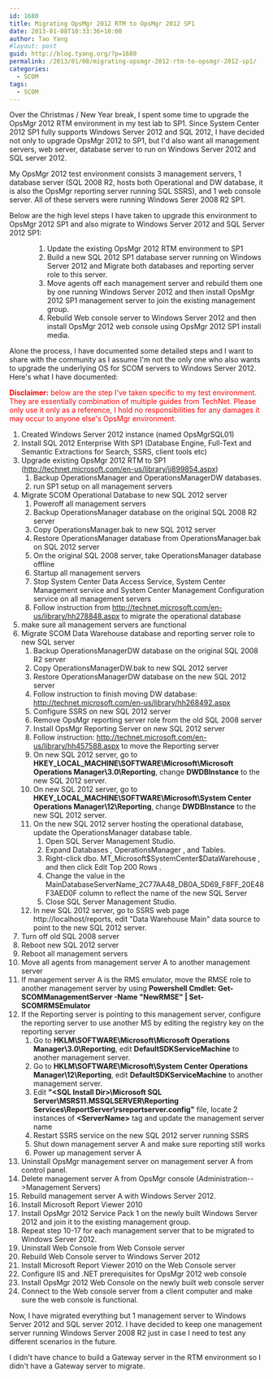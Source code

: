 ```yaml
---
id: 1680
title: Migrating OpsMgr 2012 RTM to OpsMgr 2012 SP1
date: 2013-01-08T10:33:36+10:00
author: Tao Yang
#layout: post
guid: http://blog.tyang.org/?p=1680
permalink: /2013/01/08/migrating-opsmgr-2012-rtm-to-opsmgr-2012-sp1/
categories:
  - SCOM
tags:
  - SCOM
---
```

Over the Christmas / New Year break, I spent some time to upgrade the OpsMgr 2012 RTM environment in my test lab to SP1. Since System Center 2012 SP1 fully supports Windows Server 2012 and SQL 2012, I have decided not only to upgrade OpsMgr 2012 to SP1, but I'd also want all management servers, web server, database server to run on Windows Server 2012 and SQL server 2012.

My OpsMgr 2012 test environment consists 3 management servers, 1 database server (SQL 2008 R2, hosts both Operational and DW database, it is also the OpsMgr reporting server running SQL SSRS), and 1 web console server. All of these servers were running Windows Serer 2008 R2 SP1.

Below are the high level steps I have taken to upgrade this environment to OpsMgr 2012 SP1 and also migrate to Windows Server 2012 and SQL Server 2012 SP1:
<ol style="margin-left: 38pt;">
	<li>Update the existing OpsMgr 2012 RTM environment to SP1</li>
	<li>Build a new SQL 2012 SP1 database server running on Windows Server 2012 and Migrate both databases and reporting server role to this server.</li>
	<li>Move agents off each management server and rebuild them one by one running Windows Server 2012 and then install OpsMgr 2012 SP1 management server to join the existing management group.</li>
	<li>Rebuild Web console server to Windows Server 2012 and then install OpsMgr 2012 web console using OpsMgr 2012 SP1 install media.</li>
</ol>
Alone the process, I have documented some detailed steps and I want to share with the community as I assume I'm not the only one who also wants to upgrade the underlying OS for SCOM servers to Windows Server 2012. Here's what I have documented:

<span style="color: #ff0000;"><strong>Disclaimer:</strong> below are the step I've taken specific to my test environment. They are essentially combination of multiple guides from TechNet. Please only use it only as a reference, I hold no responsibilities for any damages it may occur to anyone else's OpsMgr environment.</span>
<ol>
	<li>Created Windows Server 2012 instance (named OpsMgrSQL01)</li>
	<li>Install SQL 2012 Enterprise With SP1 (Database Engine, Full-Text and Semantic Extractions for Search, SSRS, client tools etc)</li>
	<li>
<div>Upgrade existing OpsMgr 2012 RTM to SP1 (<a href="http://technet.microsoft.com/en-us/library/jj899854.aspx">http://technet.microsoft.com/en-us/library/jj899854.aspx</a>)</div>
<ol>
	<li>Backup OperationsManager and OperationsManagerDW databases.</li>
	<li>run SP1 setup on all management servers</li>
</ol>
</li>
	<li>
<div>Migrate SCOM Operational Database to new SQL 2012 server</div>
<ol>
	<li>Poweroff all management servers</li>
	<li>Backup OperationsManager database on the original SQL 2008 R2 server</li>
	<li>Copy OperationsManager.bak to new SQL 2012 server</li>
	<li>Restore OperationsManager database from OperationsManager.bak on SQL 2012 server</li>
	<li>On the original SQL 2008 server, take OperationsManager database offline</li>
	<li>Startup all management servers</li>
	<li>Stop System Center Data Access Service, System Center Management service and System Center Management Configuration service on all management servers</li>
	<li>Follow instruction from <a href="http://technet.microsoft.com/en-us/library/hh278848.aspx">http://technet.microsoft.com/en-us/library/hh278848.aspx</a> to migrate the operational database</li>
</ol>
</li>
	<li>make sure all management servers are functional</li>
	<li>
<div>Migrate SCOM Data Warehouse database and reporting server role to new SQL server</div>
<ol>
	<li>Backup OperationsManagerDW database on the original SQL 2008 R2 server</li>
	<li>Copy OperationsManagerDW.bak to new SQL 2012 server</li>
	<li>Restore OperationsManagerDW database on the new SQL 2012 server</li>
	<li>Follow instruction to finish moving DW database: <a href="http://technet.microsoft.com/en-us/library/hh268492.aspx">http://technet.microsoft.com/en-us/library/hh268492.aspx</a></li>
	<li>Configure SSRS on new SQL 2012 server</li>
	<li>Remove OpsMgr reporting server role from the old SQL 2008 server</li>
	<li>Install OpsMgr Reporting Server on new SQL 2012 server</li>
	<li>Follow instruction: <a href="http://technet.microsoft.com/en-us/library/hh457588.aspx">http://technet.microsoft.com/en-us/library/hh457588.aspx</a> to move the Reporting server</li>
	<li>On new SQL 2012 server, go to <strong>HKEY_LOCAL_MACHINE\SOFTWARE\Microsoft\Microsoft Operations Manager\3.0\Reporting</strong>, change <strong>DWDBInstance</strong> to the new SQL 2012 server.</li>
	<li>On new SQL 2012 server, go to <strong>HKEY_LOCAL_MACHINE\SOFTWARE\Microsoft\System Center Operations Manager\12\Reporting</strong>, change <strong>DWDBInstance</strong> to the new SQL 2012 server.</li>
	<li>
<div>On the new SQL 2012 server hosting the operational database, update the OperationsManager database table.</div>
<ol>
	<li>Open SQL Server Management Studio.</li>
	<li>Expand Databases , OperationsManager , and Tables.</li>
	<li>Right-click dbo. MT_Microsoft$SystemCenter$DataWarehouse , and then click Edit Top 200 Rows .</li>
	<li>Change the value in the MainDatabaseServerName_2C77AA48_DB0A_5D69_F8FF_20E48F3AED0F column to reflect the name of the new SQL Server</li>
	<li>Close SQL Server Management Studio.</li>
</ol>
</li>
	<li>In new SQL 2012 server, go to SSRS web page http://localhost/reports, edit "Data Warehouse Main" data source to point to the new SQL 2012 server.</li>
</ol>
</li>
	<li>Turn off old SQL 2008 server</li>
	<li>Reboot new SQL 2012 server</li>
	<li>Reboot all management servers</li>
	<li>Move all agents from management server A to another management server</li>
	<li>If management server A is the RMS emulator, move the RMSE role to another management server by using <strong>Powershell Cmdlet: Get-SCOMManagementServer -Name "NewRMSE" | Set-SCOMRMSEmulator</strong></li>
	<li>
<div>If the Reporting server is pointing to this management server, configure the reporting server to use another MS by editing the registry key on the reporting server</div>
<ol>
	<li>Go to <strong>HKLM\SOFTWARE\Microsoft\Microsoft Operations Manager\3.0\Reporting</strong>, edit <strong>DefaultSDKServiceMachine</strong> to another management server.</li>
	<li>Go to <strong>HKLM\SOFTWARE\Microsoft\System Center Operations Manager\12\Reporting</strong>, edit <strong>DefaultSDKServiceMachine</strong> to another management server.</li>
	<li>Edit <strong>"&lt;SQL Install Dir&gt;\Microsoft SQL Server\MSRS11.MSSQLSERVER\Reporting Services\ReportServer\rsreportserver.config"</strong> file, locate 2 instances of <strong>&lt;ServerName&gt;</strong> tag and update the management server name</li>
	<li>Restart SSRS service on the new SQL 2012 server running SSRS</li>
	<li>Shut down management server A and make sure reporting still works</li>
	<li>Power up management server A</li>
</ol>
</li>
	<li>Uninstall OpsMgr management server on management server A from control panel.</li>
	<li>Delete management server A from OpsMgr console (Administration--&gt;Management Servers)</li>
	<li>Rebuild management server A with Windows Server 2012.</li>
	<li>Install Microsoft Report Viewer 2010</li>
	<li>Install OpsMgr 2012 Service Pack 1 on the newly built Windows Server 2012 and join it to the existing management group.</li>
	<li>Repeat step 10-17 for each management server that to be migrated to Windows Server 2012.</li>
	<li>Uninstall Web Console from Web Console server</li>
	<li>Rebuild Web Console server to Windows Server 2012</li>
	<li>Install Microsoft Report Viewer 2010 on the Web Console server</li>
	<li>Configure IIS and .NET prerequisites for OpsMgr 2012 web console</li>
	<li>Install OpsMgr 2012 Web Console on the newly built web console server</li>
	<li>Connect to the Web console server from a client computer and make sure the web console is functional.</li>
</ol>
Now, I have migrated everything but 1 management server to Windows Server 2012 and SQL server 2012. I have decided to keep one management server running Windows Server 2008 R2 just in case I need to test any different scenarios in the future.

I didn't have chance to build a Gateway server in the RTM environment so I didn't have a Gateway server to migrate.
